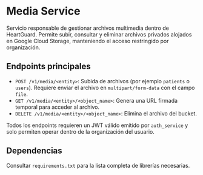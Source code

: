 # Media Service

Servicio responsable de gestionar archivos multimedia dentro de HeartGuard. Permite subir, consultar y eliminar archivos privados alojados en Google Cloud Storage, manteniendo el acceso restringido por organización.

## Endpoints principales

- `POST /v1/media/<entity>`: Subida de archivos (por ejemplo `patients` o `users`). Requiere enviar el archivo en `multipart/form-data` con el campo `file`.
- `GET /v1/media/<entity>/<object_name>`: Genera una URL firmada temporal para acceder al archivo.
- `DELETE /v1/media/<entity>/<object_name>`: Elimina el archivo del bucket.

Todos los endpoints requieren un JWT válido emitido por `auth_service` y solo permiten operar dentro de la organización del usuario.

## Dependencias

Consultar `requirements.txt` para la lista completa de librerías necesarias.
